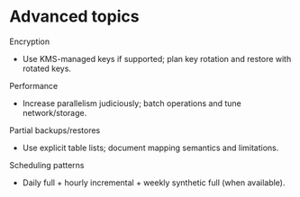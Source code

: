 # Advanced topics

Encryption
- Use KMS-managed keys if supported; plan key rotation and restore with rotated keys.

Performance
- Increase parallelism judiciously; batch operations and tune network/storage.

Partial backups/restores
- Use explicit table lists; document mapping semantics and limitations.

Scheduling patterns
- Daily full + hourly incremental + weekly synthetic full (when available).
